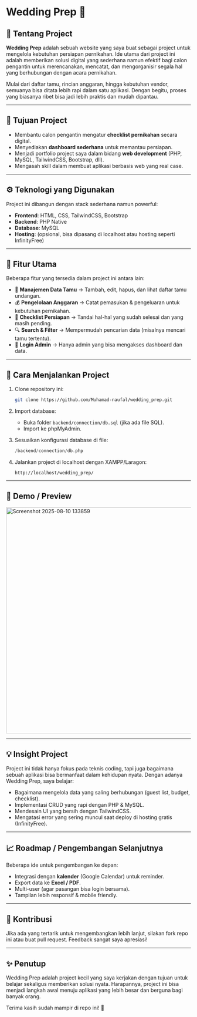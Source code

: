 # Wedding Prep 💍

## 📌 Tentang Project
**Wedding Prep** adalah sebuah website yang saya buat sebagai project untuk mengelola kebutuhan persiapan pernikahan. Ide utama dari project ini adalah memberikan solusi digital yang sederhana namun efektif bagi calon pengantin untuk merencanakan, mencatat, dan mengorganisir segala hal yang berhubungan dengan acara pernikahan.

Mulai dari daftar tamu, rincian anggaran, hingga kebutuhan vendor, semuanya bisa ditata lebih rapi dalam satu aplikasi. Dengan begitu, proses yang biasanya ribet bisa jadi lebih praktis dan mudah dipantau.

---

## 🎯 Tujuan Project
- Membantu calon pengantin mengatur **checklist pernikahan** secara digital.
- Menyediakan **dashboard sederhana** untuk memantau persiapan.
- Menjadi portfolio project saya dalam bidang **web development** (PHP, MySQL, TailwindCSS, Bootstrap, dll).
- Mengasah skill dalam membuat aplikasi berbasis web yang real case.

---

## ⚙️ Teknologi yang Digunakan
Project ini dibangun dengan stack sederhana namun powerful:

- **Frontend**: HTML, CSS, TailwindCSS, Bootstrap
- **Backend**: PHP Native
- **Database**: MySQL
- **Hosting**: (opsional, bisa dipasang di localhost atau hosting seperti InfinityFree)

---

## 📂 Fitur Utama
Beberapa fitur yang tersedia dalam project ini antara lain:

- 📌 **Manajemen Data Tamu** → Tambah, edit, hapus, dan lihat daftar tamu undangan.
- 💰 **Pengelolaan Anggaran** → Catat pemasukan & pengeluaran untuk kebutuhan pernikahan.
- 📝 **Checklist Persiapan** → Tandai hal-hal yang sudah selesai dan yang masih pending.
- 🔍 **Search & Filter** → Mempermudah pencarian data (misalnya mencari tamu tertentu).
- 🔐 **Login Admin** → Hanya admin yang bisa mengakses dashboard dan data.

---

## 🚀 Cara Menjalankan Project
1. Clone repository ini:
   ```bash
   git clone https://github.com/Muhamad-naufal/wedding_prep.git
   ```

2. Import database:
   - Buka folder `backend/connection/db.sql` (jika ada file SQL).
   - Import ke phpMyAdmin.

3. Sesuaikan konfigurasi database di file:
   ```php
   /backend/connection/db.php
   ```

4. Jalankan project di localhost dengan XAMPP/Laragon:
   ```
   http://localhost/wedding_prep/
   ```

---

## 📸 Demo / Preview
<img width="1340" height="616" alt="Screenshot 2025-08-10 133859" src="https://github.com/user-attachments/assets/68ea5d3d-a1a4-4ff1-8aab-e284e36dd3ed" />

---

## 💡 Insight Project
Project ini tidak hanya fokus pada teknis coding, tapi juga bagaimana sebuah aplikasi bisa bermanfaat dalam kehidupan nyata. Dengan adanya Wedding Prep, saya belajar:

- Bagaimana mengelola data yang saling berhubungan (guest list, budget, checklist).
- Implementasi CRUD yang rapi dengan PHP & MySQL.
- Mendesain UI yang bersih dengan TailwindCSS.
- Mengatasi error yang sering muncul saat deploy di hosting gratis (InfinityFree).

---

## 📈 Roadmap / Pengembangan Selanjutnya
Beberapa ide untuk pengembangan ke depan:
- Integrasi dengan **kalender** (Google Calendar) untuk reminder.
- Export data ke **Excel / PDF**.
- Multi-user (agar pasangan bisa login bersama).
- Tampilan lebih responsif & mobile friendly.

---

## 🙌 Kontribusi
Jika ada yang tertarik untuk mengembangkan lebih lanjut, silakan fork repo ini atau buat pull request. Feedback sangat saya apresiasi!

---

## ✨ Penutup
Wedding Prep adalah project kecil yang saya kerjakan dengan tujuan untuk belajar sekaligus memberikan solusi nyata. Harapannya, project ini bisa menjadi langkah awal menuju aplikasi yang lebih besar dan berguna bagi banyak orang.

Terima kasih sudah mampir di repo ini! 🎉
